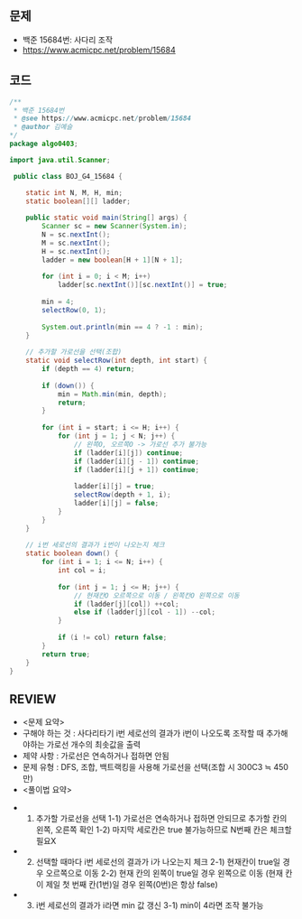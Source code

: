 ## 문제
* 백준 15684번: 사다리 조작
* https://www.acmicpc.net/problem/15684

## 코드
~~~java
/**
 * 백준 15684번
 * @see https://www.acmicpc.net/problem/15684
 * @author 김예슬
*/
package algo0403;

import java.util.Scanner;

 public class BOJ_G4_15684 {

	static int N, M, H, min;
	static boolean[][] ladder;
	
	public static void main(String[] args) {
		Scanner sc = new Scanner(System.in);
		N = sc.nextInt();
		M = sc.nextInt();
		H = sc.nextInt();
		ladder = new boolean[H + 1][N + 1];
		
		for (int i = 0; i < M; i++)
			ladder[sc.nextInt()][sc.nextInt()] = true;
		
		min = 4;
		selectRow(0, 1);
		
		System.out.println(min == 4 ? -1 : min);
	}
	
	// 추가할 가로선을 선택(조합)
	static void selectRow(int depth, int start) {
		if (depth == 4) return;
		
		if (down()) {
			min = Math.min(min, depth);
			return;
		}
		
		for (int i = start; i <= H; i++) {
			for (int j = 1; j < N; j++) {
				// 왼쪽O, 오르쪽O -> 가로선 추가 불가능
				if (ladder[i][j]) continue;
				if (ladder[i][j - 1]) continue;
				if (ladder[i][j + 1]) continue;
				
				ladder[i][j] = true;
				selectRow(depth + 1, i);
				ladder[i][j] = false;
			}
		}
	}
	
	// i번 세로선의 결과가 i번이 나오는지 체크
	static boolean down() {
		for (int i = 1; i <= N; i++) {
			int col = i;
			
			for (int j = 1; j <= H; j++) {
				// 현재칸O 오르쪽으로 이동 / 왼쪽칸O 왼쪽으로 이동 
				if (ladder[j][col]) ++col;
				else if (ladder[j][col - 1]) --col;
			}
			
			if (i != col) return false;
		}
		return true;
	}
}
~~~

## REVIEW
 * <문제 요약>
 * 구해야 하는 것 : 사다리타기 i번 세로선의 결과가 i번이 나오도록  조작할 때 추가해야하는 가로선 개수의 최솟값을 출력
 * 제약 사항 : 가로선은 연속하거나 접하면 안됨
 * 문제 유형 : DFS, 조합, 백트랙킹을 사용해 가로선을 선택(조합 시 300C3 ≒ 450만)
 * <풀이법 요약>
- 1) 추가할 가로선을 선택
	1-1) 가로선은 연속하거나 접하면 안되므로 추가할 칸의 왼쪽, 오른쪽 확인
    1-2) 마지막 세로칸은 true 불가능하므로 N번째 칸은 체크할 필요X
- 2) 선택할 때마다 i번 세로선의 결과가 i가 나오는지 체크
   	2-1) 현재칸이 true일 경우 오르쪽으로 이동
    2-2) 현재 칸의 왼쪽이 true일 경우 왼쪽으로 이동
    	 (현재 칸이 제일 첫 번째 칸(1번)일 경우 왼쪽(0번)은 항상 false)
- 3) i번 세로선의 결과가 i라면 min 값 갱신
    3-1) min이 4라면 조작 불가능